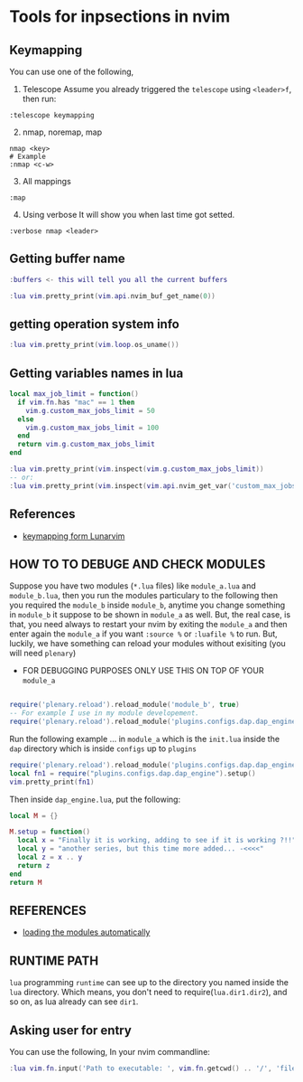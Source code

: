 # Tools for inpsections in nvim

## Keymapping
You can use one of the following,

1. Telescope
Assume you already triggered the `telescope` using `<leader>f`, then run:

```vim
:telescope keymapping
```

2. nmap, noremap, map
```vim
nmap <key>
# Example
:nmap <c-w>
```

3. All mappings

```vim
:map
```
4. Using verbose
It will show you when last time got setted.
```vim
:verbose nmap <leader>

```



## Getting buffer name

```lua
:buffers <- this will tell you all the current buffers

:lua vim.pretty_print(vim.api.nvim_buf_get_name(0))

```

## getting operation system info
```lua
:lua vim.pretty_print(vim.loop.os_uname())
```

## Getting variables names in lua


```lua
local max_job_limit = function()
  if vim.fn.has "mac" == 1 then
    vim.g.custom_max_jobs_limit = 50
  else
    vim.g.custom_max_jobs_limit = 100
  end
  return vim.g.custom_max_jobs_limit
end

:lua vim.pretty_print(vim.inspect(vim.g.custom_max_jobs_limit))
-- or:
:lua vim.pretty_print(vim.inspect(vim.api.nvim_get_var('custom_max_jobs_limit')))
```

## References
- [keymapping form Lunarvim](https://github.com/LunarVim/LunarVim/blob/rolling/lua/lvim/keymappings.lua)


## HOW TO TO DEBUGE AND CHECK MODULES

Suppose you have two modules (`*.lua` files) like
`module_a.lua` and `module_b.lua`, then you run the modules particulary to the following
then you required the `module_b` inside `module_b`,
anytime you change something in `module_b` it suppose to be shown in `module_a`
as well. But, the real case, is that, you need always to restart your nvim by
exiting the `module_a` and then enter again the `module_a` if you want `:source
%` or `:luafile %` to run. But, luckily, we have something can reload your modules without exisiting (you will need `plenary`)

- FOR DEBUGGING PURPOSES ONLY USE THIS ON TOP OF YOUR `module_a`
```lua

require('plenary.reload').reload_module('module_b', true)
-- For example I use in my module developement.
require('plenary.reload').reload_module('plugins.configs.dap.dap_engine', true)

```

Run the following example ...
in `module_a` which is the `init.lua` inside the `dap` directory which is inside `configs` up to `plugins`
```lua
require('plenary.reload').reload_module('plugins.configs.dap.dap_engine', true)
local fn1 = require("plugins.configs.dap.dap_engine").setup()
vim.pretty_print(fn1)
```
Then inside `dap_engine.lua`, put the following:

```lua
local M = {}

M.setup = function()
  local x = "Finally it is working, adding to see if it is working ?!!"
  local y = "another series, but this time more added... -<<<<"
  local z = x .. y
  return z
end
return M

```


## REFERENCES
- [loading the modules automatically ](https://www.reddit.com/r/neovim/comments/jxub94/reload_lua_config/)

## RUNTIME PATH
`lua` programming `runtime`  can see up to the directory you named inside the
`lua` directory. Which means, you don't need to require(`lua.dir1.dir2`), and so on, as lua already can see `dir1`.



## Asking user for entry
You can use the following, In your nvim commandline:
```lua
:lua vim.fn.input('Path to executable: ', vim.fn.getcwd() .. '/', 'file')
```
